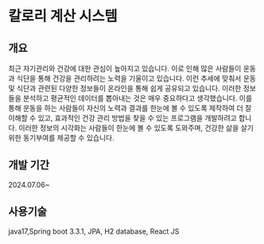 # 칼로리 계산 시스템

## 개요

최근 자기관리와 건강에 대한 관심이 높아지고 있습니다. 이로 인해 많은 사람들이 운동과 식단을 통해 건강을 관리하려는 노력을 기울이고 있습니다. 이런 추세에 맞춰서 운동 및 식단과 관련된 다양한 정보들이 온라인을 통해 쉽게 공유되고 있습니다. 이러한 정보들을 분석하고 평균적인 데이터를 뽑아내는 것은 매우 중요하다고 생각했습니다. 이를 통해 운동을 하는 사람들이 자신의 노력과 결과를 한눈에 볼 수 있도록 제작하여 더 잘 이해할 수 있고, 효과적인 건강 관리 방법을 찾을 수 있는 프로그램을 개발하려고 합니다. 이러한 정보의 시각화는 사람들이 한눈에 볼 수 있도록 도와주며, 건강한 삶을 살기 위한 동기부여를 제공할 수 있습니다.

## 개발 기간
2024.07.06~

## 사용기술
java17,Spring boot 3.3.1, JPA, H2 database, React JS
